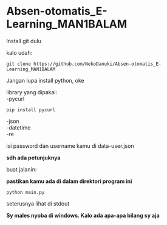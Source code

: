 # Absen-otomatis_E-Learning_MAN1BALAM

Install git dulu

kalo udah:

`git clone https://github.com/NekoDanuki/Absen-otomatis_E-Learning_MAN1BALAM`

Jangan lupa install python, oke


library yang dipakai:  
-pycurl

`pip install pycurl`

-json  
-datetime  
-re  
  

isi password dan username kamu di data-user.json

**sdh ada petunjuknya**

buat jalanin:

**pastikan kamu ada di dalam direktori program ini**

`python main.py`

seterusnya lihat di stdout


**Sy males nyoba di windows. Kalo ada apa-apa bilang sy aja**
